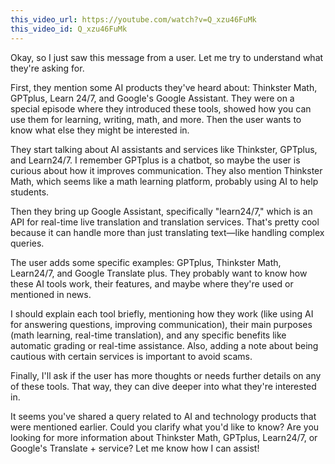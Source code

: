 ```yaml
---
this_video_url: https://youtube.com/watch?v=Q_xzu46FuMk
this_video_id: Q_xzu46FuMk
---
```

<think>
Okay, so I just saw this message from a user. Let me try to understand what they're asking for.

First, they mention some AI products they've heard about: Thinkster Math, GPTplus, Learn 24/7, and Google's Google Assistant. They were on a special episode where they introduced these tools, showed how you can use them for learning, writing, math, and more. Then the user wants to know what else they might be interested in.

They start talking about AI assistants and services like Thinkster, GPTplus, and Learn24/7. I remember GPTplus is a chatbot, so maybe the user is curious about how it improves communication. They also mention Thinkster Math, which seems like a math learning platform, probably using AI to help students.

Then they bring up Google Assistant, specifically "learn24/7," which is an API for real-time live translation and translation services. That's pretty cool because it can handle more than just translating text—like handling complex queries.

The user adds some specific examples: GPTplus, Thinkster Math, Learn24/7, and Google Translate plus. They probably want to know how these AI tools work, their features, and maybe where they're used or mentioned in news.

I should explain each tool briefly, mentioning how they work (like using AI for answering questions, improving communication), their main purposes (math learning, real-time translation), and any specific benefits like automatic grading or real-time assistance. Also, adding a note about being cautious with certain services is important to avoid scams.

Finally, I'll ask if the user has more thoughts or needs further details on any of these tools. That way, they can dive deeper into what they're interested in.
</think>

It seems you've shared a query related to AI and technology products that were mentioned earlier. Could you clarify what you'd like to know? Are you looking for more information about Thinkster Math, GPTplus, Learn24/7, or Google's Translate + service? Let me know how I can assist!
